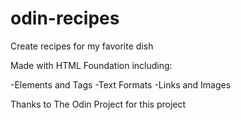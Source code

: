 # odin-recipes


Create recipes for my favorite dish


Made with HTML Foundation including:

-Elements and Tags
-Text Formats
-Links and Images


Thanks to The Odin Project for this project